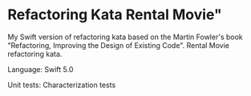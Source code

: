 # Refactoring Kata Rental Movie"

My Swift version of refactoring kata based on the Martin Fowler's book "Refactoring, Improving the Design of Existing Code".
Rental Movie refactoring kata.

Language: Swift 5.0

Unit tests: Characterization tests




